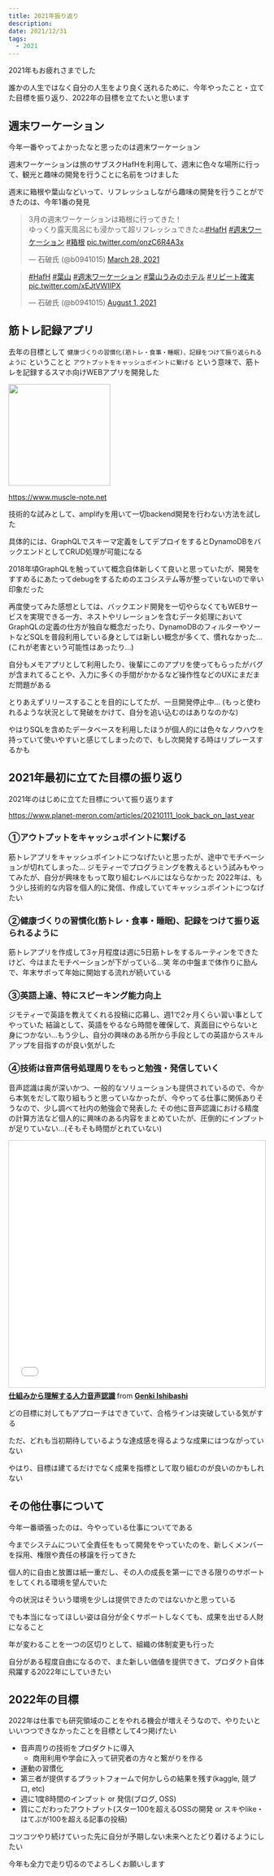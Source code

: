 ```yaml
---
title: 2021年振り返り
description:
date: 2021/12/31
tags:
  - 2021
---
```


2021年もお疲れさまでした

誰かの人生ではなく自分の人生をより良く送れるために、今年やったこと・立てた目標を振り返り、2022年の目標を立てたいと思います

## 週末ワーケーション

今年一番やってよかったなと思ったのは週末ワーケーション

週末ワーケーションは旅のサブスクHafHを利用して、週末に色々な場所に行って、観光と趣味の開発を行うことに名前をつけました

週末に箱根や葉山などいって、リフレッシュしながら趣味の開発を行うことができたのは、今年1番の発見

<blockquote class="twitter-tweet"><p lang="ja" dir="ltr">3月の週末ワーケーションは箱根に行ってきた！<br>ゆっくり露天風呂にも浸かって超リフレッシュできた♨️<a href="https://twitter.com/hashtag/HafH?src=hash&amp;ref_src=twsrc%5Etfw">#HafH</a> <a href="https://twitter.com/hashtag/%E9%80%B1%E6%9C%AB%E3%83%AF%E3%83%BC%E3%82%B1%E3%83%BC%E3%82%B7%E3%83%A7%E3%83%B3?src=hash&amp;ref_src=twsrc%5Etfw">#週末ワーケーション</a> <a href="https://twitter.com/hashtag/%E7%AE%B1%E6%A0%B9?src=hash&amp;ref_src=twsrc%5Etfw">#箱根</a> <a href="https://t.co/onzC6R4A3x">pic.twitter.com/onzC6R4A3x</a></p>&mdash; 石破氏 (@b0941015) <a href="https://twitter.com/b0941015/status/1376043564354789381?ref_src=twsrc%5Etfw">March 28, 2021</a></blockquote> <script async src="https://platform.twitter.com/widgets.js" charset="utf-8"></script>

<blockquote class="twitter-tweet"><p lang="ja" dir="ltr"><a href="https://twitter.com/hashtag/HafH?src=hash&amp;ref_src=twsrc%5Etfw">#HafH</a> <a href="https://twitter.com/hashtag/%E8%91%89%E5%B1%B1?src=hash&amp;ref_src=twsrc%5Etfw">#葉山</a> <a href="https://twitter.com/hashtag/%E9%80%B1%E6%9C%AB%E3%83%AF%E3%83%BC%E3%82%B1%E3%83%BC%E3%82%B7%E3%83%A7%E3%83%B3?src=hash&amp;ref_src=twsrc%5Etfw">#週末ワーケーション</a> <a href="https://twitter.com/hashtag/%E8%91%89%E5%B1%B1%E3%81%86%E3%81%BF%E3%81%AE%E3%83%9B%E3%83%86%E3%83%AB?src=hash&amp;ref_src=twsrc%5Etfw">#葉山うみのホテル</a> <a href="https://twitter.com/hashtag/%E3%83%AA%E3%83%94%E3%83%BC%E3%83%88%E7%A2%BA%E5%AE%9F?src=hash&amp;ref_src=twsrc%5Etfw">#リピート確実</a> <a href="https://t.co/xEJtVWIIPX">pic.twitter.com/xEJtVWIIPX</a></p>&mdash; 石破氏 (@b0941015) <a href="https://twitter.com/b0941015/status/1421831699726409728?ref_src=twsrc%5Etfw">August 1, 2021</a></blockquote> <script async src="https://platform.twitter.com/widgets.js" charset="utf-8"></script>

## 筋トレ記録アプリ

去年の目標として `健康づくりの習慣化(筋トレ・食事・睡眠)、記録をつけて振り返られるように` ということと `アウトプットをキャッシュポイントに繋げる` という意味で、筋トレを記録するスマホ向けWEBアプリを開発した

<img src="/images/muscle-note-screenshot.png" width="200px">

https://www.muscle-note.net

技術的な試みとして、amplifyを用いて一切backend開発を行わない方法を試した

具体的には、GraphQLでスキーマ定義をしてデプロイをするとDynamoDBをバックエンドとしてCRUD処理が可能になる

2018年頃GraphQLを触っていて概念自体新しくて良いと思っていたが、開発をすすめるにあたってdebugをするためのエコシステム等が整っていないので辛い印象だった

再度使ってみた感想としては、バックエンド開発を一切やらなくてもWEBサービスを実現できる一方、ネストやリレーションを含むデータ処理においてGraphQLの定義の仕方が独自な概念だったり、DynamoDBのフィルターやソートなどSQLを普段利用している身としては新しい概念が多くて、慣れなかった...
(これが老害という可能性はあったり...)

自分もメモアプリとして利用したり、後輩にこのアプリを使ってもらったがバグが含まれてることや、入力に多くの手間がかかるなど操作性などのUXにまだまだ問題がある

とりあえずリリースすることを目的にしてたが、一旦開発停止中...
(もっと使われるような状況として発破をかけて、自分を追い込むのはありなのかな)

やはりSQLを含めたデータベースを利用したほうが個人的には色々なノウハウを持っていて使いやすいと感じてしまったので、もし次開発する時はリプレースするかも

## 2021年最初に立てた目標の振り返り

2021年のはじめに立てた目標について振り返ります

https://www.planet-meron.com/articles/20210111_look_back_on_last_year

### ①アウトプットをキャッシュポイントに繋げる

筋トレアプリをキャッシュポイントにつなげたいと思ったが、途中でモチベーションが切れてしまった...
ジモティーでプログラミングを教えるという試みもやってみたが、自分が興味をもって取り組むレベルにはならなかった
2022年は、もう少し技術的な内容を個人的に発信、作成していてキャッシュポイントにつなげたい

### ②健康づくりの習慣化(筋トレ・食事・睡眠)、記録をつけて振り返られるように

筋トレアプリを作成して3ヶ月程度は週に5日筋トレをするルーティンをできたけど、今はまたモチベーションが下がっている...笑
年の中盤まで体作りに励んで、年末サボって年始に開始する流れが続いている

### ③英語上達、特にスピーキング能力向上

ジモティーで英語を教えてくれる投稿に応募し、週1で2ヶ月くらい習い事としてやっていた
結論として、英語をやるなら時間を確保して、真面目にやらないと身につかない...もう少し、自分の興味のある所から手段としての英語からスキルアップを目指すのが良い気がした

### ④技術は音声信号処理周りをもっと勉強・発信していく

音声認識は奥が深いかつ、一般的なソリューションも提供されているので、今から本気をだして取り組もうと思っていなかったが、今やってる仕事に関係ありそうなので、少し調べて社内の勉強会で発表した
その他に音声認識における精度の計算方法など個人的に興味のある内容をまとめていたが、圧倒的にインプットが足りていない...(そもそも時間がとれていない)

<iframe src="//www.slideshare.net/slideshow/embed_code/key/4yH2wrfIbDvt6k" width="595" height="485" frameborder="0" marginwidth="0" marginheight="0" scrolling="no" style="border:1px solid #CCC; border-width:1px; margin-bottom:5px; max-width: 100%;" allowfullscreen> </iframe> <div style="margin-bottom:5px"> <strong> <a href="//www.slideshare.net/genkiishibashi3/20210903-250121299" title="仕組みから理解する人力音声認識" target="_blank">仕組みから理解する人力音声認識</a> </strong> from <strong><a href="https://www.slideshare.net/genkiishibashi3" target="_blank">Genki Ishibashi</a></strong> </div>

どの目標に対してもアプローチはできていて、合格ラインは突破している気がする

ただ、どれも当初期待しているような達成感を得るような成果にはつながっていない

やはり、目標は建てるだけでなく成果を指標として取り組むのが良いのかもしれない

## その他仕事について

今年一番頑張ったのは、今やっている仕事についてである

今までシステムについて全責任をもって開発をやっていたのを、新しくメンバーを採用、権限や責任の移譲を行ってきた

個人的に自由と放置は紙一重だし、その人の成長を第一にできる限りのサポートをしてくれる環境を望んでいた

今の状況はそういう環境を少しは提供できたのではないかと思っている

でも本当になってほしい姿は自分が全くサポートしなくても、成果を出せる人財になること

年が変わることを一つの区切りとして、組織の体制変更も行った

自分がある程度自由になるので、また新しい価値を提供できて、プロダクト自体飛躍する2022年にしていきたい

## 2022年の目標

2022年は仕事でも研究領域のことをやれる機会が増えそうなので、やりたいといいつつできなかったことを目標として4つ掲げたい

- 音声周りの技術をプロダクトに導入
  - 商用利用や学会に入って研究者の方々と繋がりを作る
- 運動の習慣化
- 第三者が提供するプラットフォームで何かしらの結果を残す(kaggle, 競プロ, etc)
- 週に1度8時間のインプット or 発信(ブログ, OSS)
- 質にこだわったアウトプット(スター100を超えるOSSの開発 or スキやlike・はてぶが100を超える記事の投稿)

コツコツやり続けていった先に自分が予期しない未来へとたどり着けるようにしたい

今年も全力で走り切るのでよろしくお願いします
